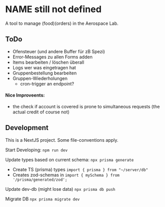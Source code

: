 # NAME still not defined
A tool to manage (food)(orders) in the Aerospace Lab.

## ToDo
- Ofensteuer (und andere Buffer für zB Spezi)
- Error-Messages zu allen Forms adden
- Items bearbeiten / löschen überall
- Logs wer was eingetragen hat
- Gruppenbestellung bearbeiten
- Gruppen-Wiederholungen
    - cron-trigger an endpoint?
#### Nice Improveents:
- the check if account is covered is prone to simultaneous requests (the actual credit of course not)


## Development
This is a NextJS project. Some file-conventions apply.

Start Developing:
`npm run dev`

Update types based on current schema:
`npx prisma generate`
- Create TS (prisma) types `import { prisma } from "~/server/db"`
- Creates zod-schemas in `import { mySchema } from '/prisma/generated/zod';`

Update dev-db (might lose data)
`npx prisma db push`

Migrate DB
`npx prisma migrate dev`
